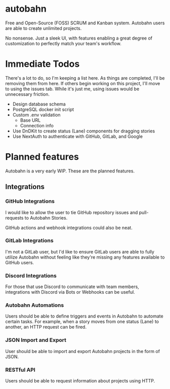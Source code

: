 # autobahn

Free and Open-Source (FOSS) SCRUM and Kanban system. Autobahn users
are able to create unlimited projects.

No nonsense. Just a sleek UI, with features enabling a great degree
of customization to perfectly match your team's workflow.

# Immediate Todos

There's a lot to do, so I'm keeping a list here. As things are 
completed, I'll be removing them from here. If others begin working 
on this project, I'll move to using the issues tab. While it's just 
me, using issues would be unnecessary friction.

- Design database schema
- PostgreSQL docker init script
- Custom .env validation
  - Base URL
  - Connection info
- Use DnDKit to create status (Lane) components for dragging stories
- Use NextAuth to authenticate with GitHub, GitLab, and Google

# Planned features

Autobahn is a very early WIP. These are the planned features.

## Integrations

### GitHub Integrations

I would like to allow the user to tie GitHub repository issues and 
pull-requests to Autobahn Stories.

GitHub actions and webhook integrations could also be neat.

### GitLab Integrations

I'm not a GitLab user, but I'd like to ensure GitLab users are able 
to fully utilize Autobahn without feeling like they're missing any 
features available to GitHub users.

### Discord Integrations

For those that use Discord to communicate with team members, 
integrations with Discord via Bots or Webhooks can be useful.

### Autobahn Automations

Users should be able to define triggers and events in Autobahn to
automate certain tasks. For example, when a story moves from one 
status (Lane) to another, an HTTP request can be fired.

### JSON Import and Export

User should be able to import and export Autobahn projects in 
the form of JSON.

### RESTful API

Users should be able to request information about projects using
HTTP.

